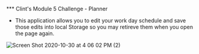 *** Clint's Module 5 Challenge - Planner

- This application allows you to edit your work day schedule and save those edits into local Storage so you may retireve them when you open the page again.

![Screen Shot 2020-10-30 at 4 06 02 PM (2)](https://user-images.githubusercontent.com/71712425/97757130-21570880-1aca-11eb-9397-eecb95620358.png)
